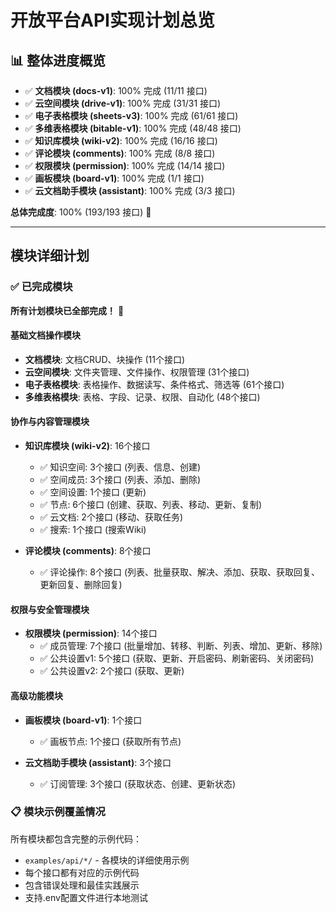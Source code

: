 # 开放平台API实现计划总览

## 📊 整体进度概览

- ✅ **文档模块 (docs-v1)**: 100% 完成 (11/11 接口)
- ✅ **云空间模块 (drive-v1)**: 100% 完成 (31/31 接口)  
- ✅ **电子表格模块 (sheets-v3)**: 100% 完成 (61/61 接口)
- ✅ **多维表格模块 (bitable-v1)**: 100% 完成 (48/48 接口)
- ✅ **知识库模块 (wiki-v2)**: 100% 完成 (16/16 接口)
- ✅ **评论模块 (comments)**: 100% 完成 (8/8 接口)
- ✅ **权限模块 (permission)**: 100% 完成 (14/14 接口)
- ✅ **画板模块 (board-v1)**: 100% 完成 (1/1 接口)
- ✅ **云文档助手模块 (assistant)**: 100% 完成 (3/3 接口)

**总体完成度**: 100% (193/193 接口) 🎉

---

## 模块详细计划

### ✅ 已完成模块

**所有计划模块已全部完成！** 🎉

#### 基础文档操作模块
- **文档模块**: 文档CRUD、块操作 (11个接口)
- **云空间模块**: 文件夹管理、文件操作、权限管理 (31个接口)
- **电子表格模块**: 表格操作、数据读写、条件格式、筛选等 (61个接口)
- **多维表格模块**: 表格、字段、记录、权限、自动化 (48个接口)

#### 协作与内容管理模块
- **知识库模块 (wiki-v2)**: 16个接口
  - ✅ 知识空间: 3个接口 (列表、信息、创建)
  - ✅ 空间成员: 3个接口 (列表、添加、删除)
  - ✅ 空间设置: 1个接口 (更新)
  - ✅ 节点: 6个接口 (创建、获取、列表、移动、更新、复制)
  - ✅ 云文档: 2个接口 (移动、获取任务)
  - ✅ 搜索: 1个接口 (搜索Wiki)

- **评论模块 (comments)**: 8个接口
  - ✅ 评论操作: 8个接口 (列表、批量获取、解决、添加、获取、获取回复、更新回复、删除回复)

#### 权限与安全管理模块
- **权限模块 (permission)**: 14个接口
  - ✅ 成员管理: 7个接口 (批量增加、转移、判断、列表、增加、更新、移除)
  - ✅ 公共设置v1: 5个接口 (获取、更新、开启密码、刷新密码、关闭密码)
  - ✅ 公共设置v2: 2个接口 (获取、更新)

#### 高级功能模块
- **画板模块 (board-v1)**: 1个接口
  - ✅ 画板节点: 1个接口 (获取所有节点)

- **云文档助手模块 (assistant)**: 3个接口
  - ✅ 订阅管理: 3个接口 (获取状态、创建、更新状态)

### 📋 模块示例覆盖情况

所有模块都包含完整的示例代码：
- `examples/api/*/` - 各模块的详细使用示例
- 每个接口都有对应的示例代码
- 包含错误处理和最佳实践展示
- 支持.env配置文件进行本地测试